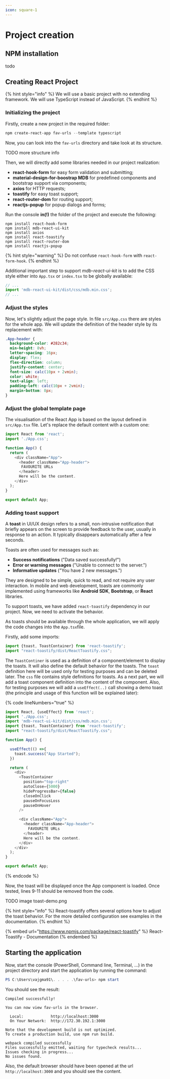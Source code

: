 ```yaml
---
icon: square-1
---
```


# Project creation

## NPM installation

todo

## Creating React Project

{% hint style="info" %}
We will use a basic project with no extending framework. We will use TypeScript instead of JavaScript.
{% endhint %}

### Initializing the project

Firstly, create a new project in the required folder:

```powershell
npm create-react-app fav-urls --template typescript
```

Now, you can look into the `fav-urls` directory and take look at its structure.

TODO more structure info

Then, we will directly add some libraries needed in our project realization:

* **react-hook-form** for easy form validation and submitting;
* **material-design-for-boostrap MDB** for predefined components and bootstrap support via components;
* **axios** for HTTP requests;
* **toastify** for easy toast support;
* **react-router-dom** for routing support;
* **reactjs-popup** for popup dialogs and forms;

Run the console **in(!)** the folder of the project and execute the following:

```
npm install react-hook-form
npm install mdb-react-ui-kit
npm install axios
npm install react-toastify
npm install react-router-dom
npm install reactjs-popup
```

{% hint style="warning" %}
Do not confuse `react-hook-form` with `react-form-hook`.
{% endhint %}

Additional important step to support _mdb-react-ui-kit_ is to add the CSS style either into `App.tsx` or `index.tsx` to be globally available:

```typescript
// ...
import 'mdb-react-ui-kit/dist/css/mdb.min.css';
// ...
```

### Adjust the styles

Now, let's slightly adjust the page style. In file `src/App.css` there are styles for the whole app. We will update the definition of the header style by its replacement with:

```css
.App-header {
  background-color: #282c34;
  min-height: 8vh;
  letter-spacing: 16px;
  display: flex;
  flex-direction: column;
  justify-content: center;
  font-size: calc(10px + 2vmin);
  color: white;
  text-align: left;
  padding-left: calc(10px + 2vmin);
  margin-bottom: 8px;
}
```

### Adjust the global template page

The visualisation of the React App is based on the layout defined in `src/App.tsx` file. Let's replace the default content with a custom one:

```typescript
import React from 'react';
import './App.css';

function App() {
  return (
    <div className="App">
      <header className="App-header">
       FAVOURITE URLs
      </header>
      Here will be the content.
    </div>
  );
}

export default App;
```

### Adding toast support

A **toast** in UI/UX design refers to a small, non-intrusive notification that briefly appears on the screen to provide feedback to the user, usually in response to an action. It typically disappears automatically after a few seconds.

Toasts are often used for messages such as:

* **Success notifications** ("Data saved successfully!")
* **Error or warning messages** ("Unable to connect to the server.")
* **Informative updates** ("You have 2 new messages.")

They are designed to be simple, quick to read, and not require any user interaction. In mobile and web development, toasts are commonly implemented using frameworks like **Android SDK**, **Bootstrap**, or **React** libraries.

To support toasts, we have added `react-toastify` dependency in our project. Now, we need to activate the behavior.

As toasts should be available through the whole application, we will apply the code changes into the `App.tsx`file.

Firstly, add some imports:

```typescript
import {toast, ToastContainer} from 'react-toastify';
import "react-toastify/dist/ReactToastify.css";
```

The `ToastContiner` is used as a definition of a component/element to display the toasts. It will also define the default behavior for the toasts. The `toast` definition here will be used only for testing purposes and can be deleted later. The `css` file contains style definitions for toasts. As a next part, we will add a toast component definition into the content of the component. Also, for testing purposes we will add a `useEffect(..)` call showing a demo toast (the principle and usage of this function will be explained later):

{% code lineNumbers="true" %}
```typescript
import React, {useEffect} from 'react';
import './App.css';
import 'mdb-react-ui-kit/dist/css/mdb.min.css';
import {toast, ToastContainer} from 'react-toastify';
import "react-toastify/dist/ReactToastify.css";

function App() {

  useEffect(() =>{
    toast.success("App Started");
  })

  return (
    <div>
      <ToastContainer
        position="top-right"
        autoClose={5000}
        hideProgressBar={false}
        closeOnClick
        pauseOnFocusLoss
        pauseOnHover
      />

      <div className="App">
        <header className="App-header">
          FAVOURITE URLs
        </header>
        Here will be the content.
      </div>
    </div>
  );
}

export default App;
```
{% endcode %}

Now, the toast will be displayed once the App component is loaded. Once tested, lines 9-11 should be removed from the code.

TODO image toast-demo.png

{% hint style="info" %}
React-toastify offers several options how to adjust the toast behavior. For the more detailed configuration see examples in the documentation.
{% endhint %}

{% embed url="https://www.npmjs.com/package/react-toastify" %}
React-Toastify - Documentation
{% endembed %}

## Starting the application

Now, start the console (PowerShell, Command line, Terminal, ...) in the project directory and start the application by running the command:

```powershell
PS C:\Users\vajgma91\. . . . .\fav-urls> npm start
```

You should see the result:

```
Compiled successfully!

You can now view fav-urls in the browser.

  Local:            http://localhost:3000
  On Your Network:  http://172.30.192.1:3000

Note that the development build is not optimized.
To create a production build, use npm run build.

webpack compiled successfully
Files successfully emitted, waiting for typecheck results...
Issues checking in progress...
No issues found.
```

Also, the default browser should have been opened at the url `http://localhost:3000` and you should see the content.

